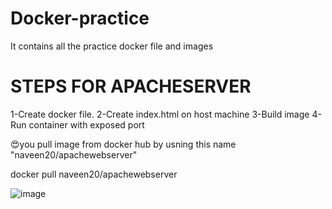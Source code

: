 # Docker-practice
It contains all the practice docker file and images


STEPS FOR APACHESERVER
=========================
1-Create docker file.
2-Create index.html on host machine
3-Build image 
4-Run container with exposed port



😍you pull image from docker hub by usning this name "naveen20/apachewebserver"

docker pull naveen20/apachewebserver


![image](https://github.com/naveen201/Docker-practice/assets/42841119/eec56c4f-aa65-4198-ba95-bb48c871d75d)


